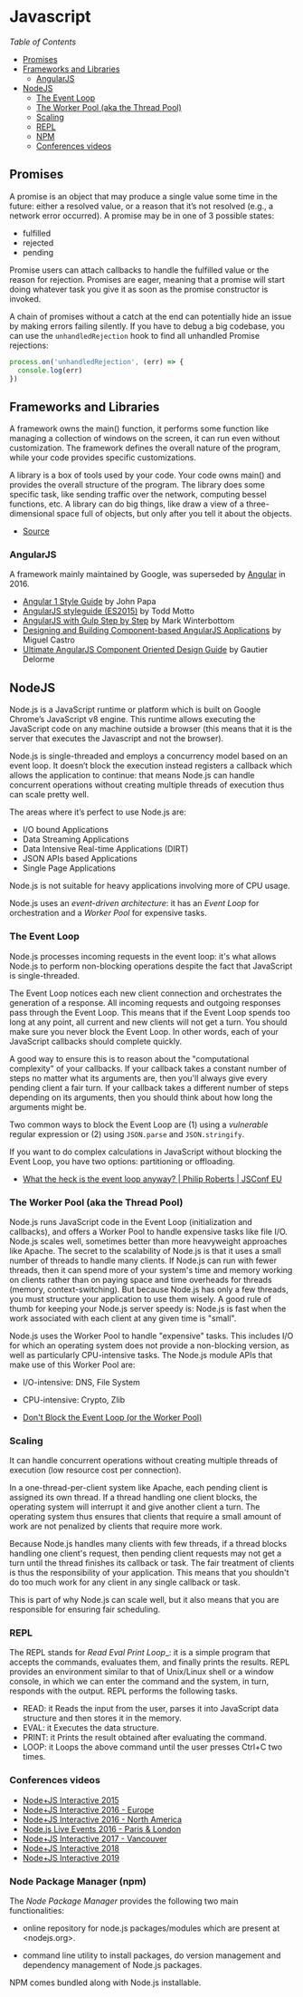# Javascript

_Table of Contents_
<!-- START doctoc generated TOC please keep comment here to allow auto update -->
<!-- DON'T EDIT THIS SECTION, INSTEAD RE-RUN doctoc TO UPDATE -->
<!-- generated with [DocToc](https://github.com/thlorenz/doctoc) -->

- [Promises](#promises)
- [Frameworks and Libraries](#frameworks-and-libraries)
  - [AngularJS](#angularjs)
- [NodeJS](#nodejs)
  - [The Event Loop](#the-event-loop)
  - [The Worker Pool (aka the Thread Pool)](#the-worker-pool-aka-the-thread-pool)
  - [Scaling](#scaling)
  - [REPL](#repl)
  - [NPM](#npm)
  - [Conferences videos](#conferences-videos)

<!-- END doctoc generated TOC please keep comment here to allow auto update -->

## Promises

A promise is an object that may produce a single value some time in the future: either a resolved value, or a reason that it’s not resolved (e.g., a network error occurred). A promise may be in one of 3 possible states:

- fulfilled
- rejected
- pending

Promise users can attach callbacks to handle the fulfilled value or the reason for rejection. Promises are eager, meaning that a promise will start doing whatever task you give it as soon as the promise constructor is invoked.

A chain of promises without a catch at the end can potentially hide an issue by making errors failing silently. If you have to debug a big codebase, you can use the `unhandledRejection` hook to find all unhandled Promise rejections:

```js
process.on('unhandledRejection', (err) => {
  console.log(err)
})
```

## Frameworks and Libraries

A framework owns the main() function, it performs some function like managing a collection of windows on the screen, it can run even without customization. The framework defines the overall nature of the program, while your code provides specific customizations.

A library is a box of tools used by your code. Your code owns main() and provides the overall structure of the program. The library does some specific task, like sending traffic over the network, computing bessel functions, etc. A library can do big things, like draw a view of a three-dimensional space full of objects, but only after you tell it about the objects.

- [Source](https://qr.ae/pNt5QI)

### AngularJS

A framework mainly maintained by Google, was superseded by [Angular](https://en.wikipedia.org/wiki/Angular_(web_framework)) in 2016.

* [Angular 1 Style Guide](https://github.com/johnpapa/angular-styleguide/tree/master/a1) by John Papa
* [AngularJS styleguide (ES2015)](https://github.com/toddmotto/angularjs-styleguide) by Todd Motto
* [AngularJS with Gulp Step by Step](https://youtu.be/p9ZngMW80-k) by Mark Winterbottom
* [Designing and Building Component-based AngularJS Applications](https://app.pluralsight.com/library/courses/component-based-angularjs-applications) by Miguel Castro
* [Ultimate AngularJS Component Oriented Design Guide](http://gautierdelorme.com/2016/04/20/ultimate-angularjs-component-oriented-design-guide.html) by Gautier Delorme

## NodeJS

Node.js is a JavaScript runtime or platform which is built on Google Chrome’s JavaScript v8 engine. This runtime allows executing the JavaScript code on any machine outside a browser (this means that it is the server that executes the Javascript and not the browser).

Node.js is single-threaded and employs a concurrency model based on an event loop. It doesn’t block the execution instead registers a callback which allows the application to continue: that means Node.js can handle concurrent operations without creating multiple threads of execution thus can scale pretty well.

The areas where it’s perfect to use Node.js are:

- I/O bound Applications
- Data Streaming Applications
- Data Intensive Real-time Applications (DIRT)
- JSON APIs based Applications
- Single Page Applications

Node.js is not suitable for heavy applications involving more of CPU usage.

Node.js uses an _event-driven architecture_: it has an _Event Loop_ for orchestration and a _Worker Pool_ for expensive tasks.

### The Event Loop

Node.js processes incoming requests in the event loop: it's what allows Node.js to perform non-blocking operations despite the fact that JavaScript is single-threaded. 

The Event Loop notices each new client connection and orchestrates the generation of a response. All incoming requests and outgoing responses pass through the Event Loop. This means that if the Event Loop spends too long at any point, all current and new clients will not get a turn. You should make sure you never block the Event Loop. In other words, each of your JavaScript callbacks should complete quickly.

A good way to ensure this is to reason about the "computational complexity" of your callbacks. If your callback takes a constant number of steps no matter what its arguments are, then you'll always give every pending client a fair turn. If your callback takes a different number of steps depending on its arguments, then you should think about how long the arguments might be.

Two common ways to block the Event Loop are (1) using a _vulnerable_ regular expression or (2) using `JSON.parse` and `JSON.stringify`.

If you want to do complex calculations in JavaScript without blocking the Event Loop, you have two options: partitioning or offloading.

- [What the heck is the event loop anyway? | Philip Roberts | JSConf EU](https://youtu.be/8aGhZQkoFbQ)

### The Worker Pool (aka the Thread Pool)

Node.js runs JavaScript code in the Event Loop (initialization and callbacks), and offers a Worker Pool to handle expensive tasks like file I/O. Node.js scales well, sometimes better than more heavyweight approaches like Apache. The secret to the scalability of Node.js is that it uses a small number of threads to handle many clients. If Node.js can run with fewer threads, then it can spend more of your system's time and memory working on clients rather than on paying space and time overheads for threads (memory, context-switching). But because Node.js has only a few threads, you must structure your application to use them wisely. A good rule of thumb for keeping your Node.js server speedy is: Node.js is fast when the work associated with each client at any given time is "small".

Node.js uses the Worker Pool to handle "expensive" tasks. This includes I/O for which an operating system does not provide a non-blocking version, as well as particularly CPU-intensive tasks. The Node.js module APIs that make use of this Worker Pool are:

- I/O-intensive: DNS, File System
- CPU-intensive: Crypto, Zlib

- [Don't Block the Event Loop (or the Worker Pool)](https://nodejs.org/uk/docs/guides/dont-block-the-event-loop/)

### Scaling

It can handle concurrent operations without creating multiple threads of execution (low resource cost per connection).

In a one-thread-per-client system like Apache, each pending client is assigned its own thread. If a thread handling one client blocks, the operating system will interrupt it and give another client a turn. The operating system thus ensures that clients that require a small amount of work are not penalized by clients that require more work.

Because Node.js handles many clients with few threads, if a thread blocks handling one client's request, then pending client requests may not get a turn until the thread finishes its callback or task. The fair treatment of clients is thus the responsibility of your application. This means that you shouldn't do too much work for any client in any single callback or task.

This is part of why Node.js can scale well, but it also means that you are responsible for ensuring fair scheduling.

### REPL

The REPL stands for _Read Eval Print Loop__: it is a simple program that accepts the commands, evaluates them, and finally prints the results. REPL provides an environment similar to that of Unix/Linux shell or a window console, in which we can enter the command and the system, in turn, responds with the output. REPL performs the following tasks.

- READ: it Reads the input from the user, parses it into JavaScript data structure and then stores it in the memory.
- EVAL: it Executes the data structure.
- PRINT: it Prints the result obtained after evaluating the command.
- LOOP: it Loops the above command until the user presses Ctrl+C two times.

### Conferences videos

- [Node+JS Interactive 2015](https://www.youtube.com/watch?v=O28Knn00qYo&list=PLfMzBWSH11xYjL8oFumSfzOf6-kr8_t-o)
- [Node+JS Interactive 2016 - Europe](https://www.youtube.com/watch?v=GD-Fw6VNtUc&list=PLfMzBWSH11xZKfC2b-XWJRMtl9y-jtQBN)
- [Node+JS Interactive 2016 - North America](https://www.youtube.com/watch?v=HxGt_3F0ULg&list=PLfMzBWSH11xYaaHMalNKqcEurBH8LstB8)
- [Node.js Live Events 2016 - Paris & London](https://www.youtube.com/watch?v=czbfOM6DY1Q&list=PLfMzBWSH11xZWvE3iuTw6tdzp90gnODdp)
- [Node+JS Interactive 2017 - Vancouver](https://www.youtube.com/watch?v=zphcsoSJMvM&list=PLfMzBWSH11xa-iNnQG2555lgi4574nZOh)
- [Node+JS Interactive 2018](https://www.youtube.com/watch?v=7-tcLvyaEBM&list=PLfMzBWSH11xaZvhv1X5Fq1H-oMdnAtG6k)
- [Node+JS Interactive 2019](https://www.youtube.com/watch?v=3JNYBdS-uXU&list=PLfMzBWSH11xZPfWcC0DqFqKo_reMP58mw)

### Node Package Manager (npm)

The _Node Package Manager_ provides the following two main functionalities:

- online repository for node.js packages/modules which are present at <nodejs.org>.

- command line utility to install packages, do version management and dependency management of Node.js packages.

NPM comes bundled along with Node.js installable.
